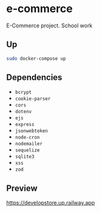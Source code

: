 # e-commerce

E-Commerce project. School work

## Up

```bash
sudo docker-compose up
```

## Dependencies

- `bcrypt`
- `cookie-parser`
- `cors`
- `dotenv`
- `ejs`
- `express`
- `jsonwebtoken`
- `node-cron`
- `nodemailer`
- `sequelize`
- `sqlite3`
- `xss`
- `zod`

## Preview

https://developstore.up.railway.app
